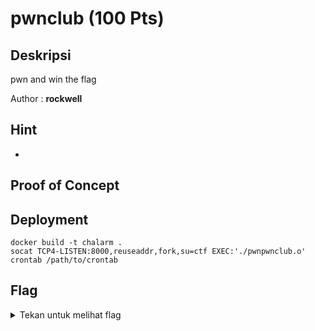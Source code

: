 # pwnclub (100 Pts)

## Deskripsi
pwn and win the flag

Author : **rockwell**

## Hint
- 

## Proof of Concept


## Deployment

```
docker build -t chalarm .
socat TCP4-LISTEN:8000,reuseaddr,fork,su=ctf EXEC:'./pwnpwnclub.o'
crontab /path/to/crontab
```

## Flag
<details>
<summary>Tekan untuk melihat flag</summary>

    hology4{pwn3rs_P4wNeRZ_cluB3z}

</details>

